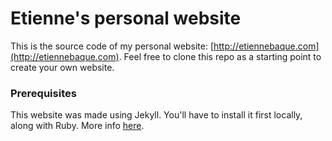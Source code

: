 # Etienne's personal website
This is the source code of my personal website: [http://etiennebaque.com](http://etiennebaque.com). Feel free to clone this repo as a starting point to create your own website.

### Prerequisites
This website was made using Jekyll. You'll have to install it first locally, along with Ruby. More info [here](https://jekyllrb.com/docs/installation/).


